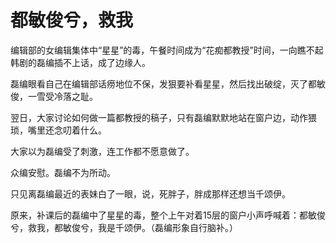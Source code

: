 # 都敏俊兮，救我

编辑部的女编辑集体中“星星”的毒，午餐时间成为“花痴都教授”时间，一向瞧不起韩剧的磊编插不上话，成了边缘人。 

磊编眼看自己在编辑部话痨地位不保，发狠要补看星星，然后找出破绽，灭了都敏俊，一雪受冷落之耻。 

翌日，大家讨论如何做一篇都教授的稿子，只有磊编默默地站在窗户边，动作猥琐，嘴里还念叨着什么。 

大家以为磊编受了刺激，连工作都不愿意做了。 

众编安慰。磊编不为所动。 

只见离磊编最近的表妹白了一眼，说，死胖子，胖成那样还想当千颂伊。 

原来，补课后的磊编中了星星的毒，整个上午对着15层的窗户小声呼喊着：都敏俊兮，救我，都敏俊兮，我是千颂伊。（磊编形象自行脑补。）